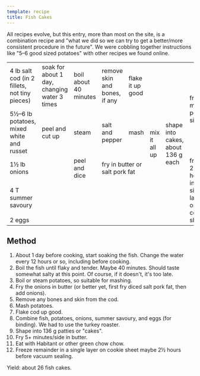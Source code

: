 ```yaml
---
template: recipe
title: Fish Cakes
---
```


<p>All recipes evolve, but this entry, more than most on the site, is a combination recipe and "what we did so we can try to get a better/more consistent procedure in the future". We were cobbling together instructions like "5&ndash;6 good sized potatoes" with other recipes we found online.</p>


<table>
  <tr>
    <td>4 lb salt cod (in 2 fillets, not tiny pieces)</td>
    <td>soak for about 1 day, changing water 3 times</td>
    <td>boil about 40 minutes</td>
    <td>remove skin and bones, if any</td>
    <td>flake it up good</td>
    <td rowspan="5">mix it all up</td>
    <td rowspan="5">shape into cakes, about 136&nbsp;g each</td>
    <td rowspan="2">fry 5+ minutes per side</td>
    <td rowspan="2">eat</td>
  </tr>
  <tr>
    <td>5&frac12;&ndash;6 lb potatoes, mixed white and russet</td>
    <td>peel and cut up</td>
    <td>steam</td>
    <td>salt and pepper</td>
    <td>mash</td>
  </tr>
  <tr>
    <td>1&frac12; lb onions</td>
    <td class="righthide">&nbsp;</td>
    <td>peel and dice</td>
    <td colspan="2">fry in butter or salt pork fat</td>
    <td rowspan="3">freeze 2&frac12; hours in a single layer on a cookie sheet</td>
    <td rowspan="3">vacuum seal and freeze</td>
  </tr>
  <tr>
    <td>4 T summer savoury</td>
    <td class="righthide" rowspan="2" colspan="4">&nbsp;</td>
  </tr>
  <tr>
    <td>2 eggs</td>
  </tr>
</table>

<h2>Method</h2>
<ol>
  <li>About 1 day before cooking, start soaking the fish. Change the water every 12 hours or so, including before cooking.</li>
  <li>Boil the fish until flaky and tender. Maybe 40 minutes. Should taste somewhat salty at this point. Of course, if it doesn't, it's too late.</li>
  <li>Boil or steam potatoes, so suitable for mashing.</li>
  <li>Fry the onions in butter (or better yet, first fry diced salt pork fat, then add onions).</li>
  <li>Remove any bones and skin from the cod.</li>
  <li>Mash potatoes.</li>
  <li>Flake cod up good.</li>
  <li>Combine fish, potatoes, onions, summer savoury, and eggs (for binding). We had to use the turkey roaster.</li>
  <li>Shape into 136 g patties or "cakes".</li>
  <li>Fry 5+ minutes/side in butter.</li>
  <li>Eat with Habitant or other green chow chow.</li>
  <li>Freeze remainder in a single layer on cookie sheet maybe 2&frac12; hours before vacuum sealing.</li>
</ol>

<p>Yield: about 26 fish cakes.</p>
